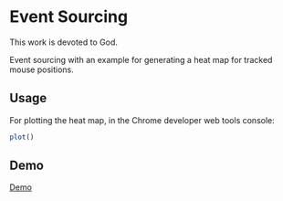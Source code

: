 # Event Sourcing

This work is devoted to God.

Event sourcing with an example for generating a heat map for tracked mouse positions.

## Usage

For plotting the heat map,
in the Chrome developer web tools console:

```js
plot()
```

## Demo

[Demo](https://sanjosolutions.github.io/event-sourcing/)
